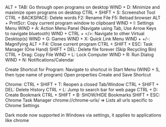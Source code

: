 ALT + TAB: Go through open programs on desktop
WIND + D: Minimize and maximize open programs on desktop
CTRL + SHIFT + S: Screenshot Tool
CTRL + BACKSPACE: Delete words
F2: Rename File
F5: Reload browser
ALT + PrntScr: Copy current program window to clipboard
WIND + I: Settings Menu
WIND + A: Action Menu Panel (Navigate using Tab, Use Arrow Keys to navigate bluetooth)
WIND + CTRL + </>: Navigate to other Virtual Desktop(s)
WIND + G: Games
WIND + X: Quick Link Menu
WIND + +/-: Magnifying
ALT + F4: Close current program
CTRL + SHIFT + ESC: Task Manager (One Hand)
SHIFT + DEL: Delete file forever (Skip Recycling Bin)
CTRL + Drag: Copy File
WIND + L: Lock Computer
WIND + R: Run Dialog
WIND + N: Notifications/Calendar

Create Shortcut for Program:
    Navigate to shortcut in Start Menu (WIND + S, then type name of program)
    Open properties
    Create and Save Shortcut

Chrome:
CTRL + SHIFT + T: Reopen a closed Tab/Window
CTRL + SHIFT + DEL: Delete History
CTRL + L: Jump to search bar for web page
CTRL + D: Create Bookmark
CTRL + SHIFT + B: SHOW/HIDE Bookmarks
SHIFT + ESC: Chrome Task Manager
chrome://chrome-urls/ => Lists all urls specific to Chrome Settings

Dark mode now supported in Windows via settings, it applies to applications like chrome